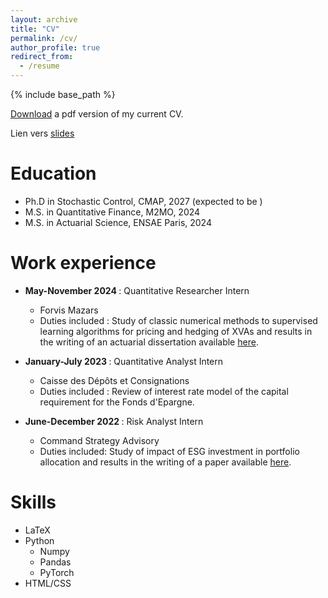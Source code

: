```yaml
---
layout: archive
title: "CV"
permalink: /cv/
author_profile: true
redirect_from:
  - /resume
---
```


{% include base_path %}

[Download](https://samymekk.github.io/files/CV_Mekkaoui_Samy.pdf) a pdf version of my current CV.

Lien vers [slides](https://samymekk.github.io/slides/post1/)


Education
======
* Ph.D in Stochastic Control, CMAP, 2027 (expected to be )
* M.S. in Quantitative Finance, M2MO, 2024
* M.S. in Actuarial Science, ENSAE Paris, 2024

Work experience
======
* <b> May-November 2024 </b>: Quantitative Researcher Intern
  * Forvis Mazars
  * Duties included : Study of classic numerical methods to supervised learning algorithms for pricing and hedging of XVAs and results in the writing of an actuarial dissertation available [here](https://samymekk.github.io/files/Mémoire_d_Actuariat-Samy.pdf).

* <b>January-July 2023 </b>: Quantitative Analyst Intern
  * Caisse des Dépôts et Consignations
  * Duties included : Review of interest rate model of the capital requirement for the Fonds d'Epargne.
  

* <b>June-December 2022 </b>: Risk Analyst Intern
  * Command Strategy Advisory
  * Duties included: Study of impact of ESG investment in portfolio allocation and results in the writing of a paper available [here](https://www.commandstrategy.com/wp-content/uploads/2022/12/Article-ESG-Repartition-des-notations-VF.pdf).
  
  
Skills
======
* LaTeX 
* Python
  * Numpy
  * Pandas
  * PyTorch
* HTML/CSS



